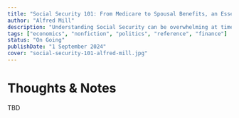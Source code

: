 ```yaml
---
title: "Social Security 101: From Medicare to Spousal Benefits, an Essential Primer on Government Retirement Aid"
author: "Alfred Mill"
description: "Understanding Social Security can be overwhelming at times and dense government websites don’t help."
tags: ["economics", "nonfiction", "politics", "reference", "finance"]
status: "On Going"
publishDate: "1 September 2024"
cover: "social-security-101-alfred-mill.jpg"
---
```


# Thoughts & Notes

TBD
